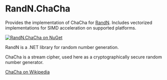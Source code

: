 # RandN.ChaCha

Provides the implementation of ChaCha for [RandN](https://github.com/ociaw/RandN). Includes
vectorized implementations for SIMD acceleration on supported platforms.

[![RandN.ChaCha on NuGet](https://img.shields.io/nuget/v/RandN.ChaCha)](https://www.nuget.org/packages/RandN.ChaCha/)

RandN is a .NET library for random number generation.

ChaCha is a stream cipher, used here as a cryptographically secure random number generator.

[ChaCha on Wikipedia](https://en.wikipedia.org/wiki/Salsa20#ChaCha_variant)
